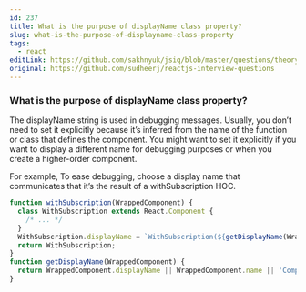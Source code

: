 ```yaml
---
id: 237
title: What is the purpose of displayName class property?
slug: what-is-the-purpose-of-displayname-class-property
tags:
  - react
editLink: https://github.com/sakhnyuk/jsiq/blob/master/questions/theory/react/237.md
original: https://github.com/sudheerj/reactjs-interview-questions
---
```


### What is the purpose of displayName class property?

The displayName string is used in debugging messages. Usually, you don’t need to set it explicitly because it’s inferred from the name of the function or class that defines the component. You might want to set it explicitly if you want to display a different name for debugging purposes or when you create a higher-order component.

For example, To ease debugging, choose a display name that communicates that it’s the result of a withSubscription HOC.

```javascript
function withSubscription(WrappedComponent) {
  class WithSubscription extends React.Component {
    /* ... */
  }
  WithSubscription.displayName = `WithSubscription(${getDisplayName(WrappedComponent)})`;
  return WithSubscription;
}
function getDisplayName(WrappedComponent) {
  return WrappedComponent.displayName || WrappedComponent.name || 'Component';
}
```